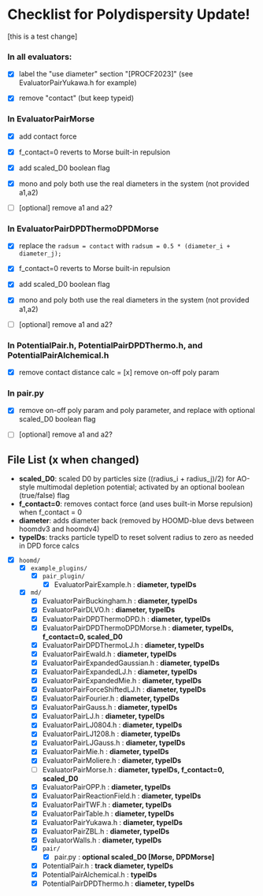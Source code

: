 # Checklist for Polydispersity Update!

[this is a test change]

### **In all evaluators:**

- [x] label the "use diameter" section "[PROCF2023]" (see EvaluatorPairYukawa.h for example)
- [x] remove "contact" (but keep typeid)


### **In EvaluatorPairMorse**

- [x] add contact force
- [x] f_contact=0 reverts to Morse built-in repulsion
- [x] add scaled_D0 boolean flag
- [x] mono and poly both use the real diameters in the system (not provided a1,a2) 
- [ ] [optional] remove a1 and a2?


### **In EvaluatorPairDPDThermoDPDMorse**

- [x] replace the `radsum = contact` with `radsum = 0.5 * (diameter_i + diameter_j);`
- [x] f_contact=0 reverts to Morse built-in repulsion
- [x] add scaled_D0 boolean flag
- [x] mono and poly both use the real diameters in the system (not provided a1,a2) 
- [ ] [optional] remove a1 and a2?


### **In PotentialPair.h, PotentialPairDPDThermo.h, and PotentialPairAlchemical.h**

- [x] remove contact distance calc
= [x] remove on-off poly param


### **In pair.py**
- [x] remove on-off poly param and poly parameter, and replace with optional scaled_D0 boolean flag
- [ ] [optional] remove a1 and a2?


## **File List** (x when changed)
- **scaled_D0**: scaled D0 by particles size ((radius_i + radius_j)/2) for AO-style multimodal depletion potential; activated by an optional boolean (true/false) flag
- **f_contact=0**: removes contact force (and uses built-in Morse repulsion) when f_contact = 0
- **diameter**: adds diameter back (removed by HOOMD-blue devs between hoomdv3 and hoomdv4)
- **typeIDs**: tracks particle typeID to reset solvent radius to zero as needed in DPD force calcs

* [x] `hoomd/`
    * [x] `example_plugins/`
        * [x] `pair_plugin/`
            * [x] EvaluatorPairExample.h : **diameter, typeIDs**
    * [x] `md/`
        * [x] EvaluatorPairBuckingham.h : **diameter, typeIDs**
        * [x] EvaluatorPairDLVO.h : **diameter, typeIDs**
        * [x] EvaluatorPairDPDThermoDPD.h : **diameter, typeIDs**
        * [x] EvaluatorPairDPDThermoDPDMorse.h : **diameter, typeIDs, f_contact=0, scaled_D0**
        * [x] EvaluatorPairDPDThermoLJ.h : **diameter, typeIDs**
        * [x] EvaluatorPairEwald.h : **diameter, typeIDs**
        * [x] EvaluatorPairExpandedGaussian.h : **diameter, typeIDs**
        * [x] EvaluatorPairExpandedLJ.h : **diameter, typeIDs**
        * [x] EvaluatorPairExpandedMie.h : **diameter, typeIDs**
        * [x] EvaluatorPairForceShiftedLJ.h : **diameter, typeIDs**
        * [x] EvaluatorPairFourier.h : **diameter, typeIDs**
        * [x] EvaluatorPairGauss.h : **diameter, typeIDs**
        * [x] EvaluatorPairLJ.h : **diameter, typeIDs**
        * [x] EvaluatorPairLJ0804.h : **diameter, typeIDs**
        * [x] EvaluatorPairLJ1208.h : **diameter, typeIDs**
        * [x] EvaluatorPairLJGauss.h : **diameter, typeIDs**
        * [x] EvaluatorPairMie.h : **diameter, typeIDs**
        * [x] EvaluatorPairMoliere.h : **diameter, typeIDs**
        * [ ] EvaluatorPairMorse.h : **diameter, typeIDs, f_contact=0, scaled_D0**
        * [x] EvaluatorPairOPP.h : **diameter, typeIDs**
        * [x] EvaluatorPairReactionField.h : **diameter, typeIDs**
        * [x] EvaluatorPairTWF.h : **diameter, typeIDs**
        * [x] EvaluatorPairTable.h : **diameter, typeIDs**
        * [x] EvaluatorPairYukawa.h : **diameter, typeIDs**
        * [x] EvaluatorPairZBL.h : **diameter, typeIDs**
        * [x] EvaluatorWalls.h : **diameter, typeIDs**
        * [x] `pair/`
            * [x] pair.py : **optional scaled_D0 [Morse, DPDMorse]**
        * [x] PotentialPair.h : **track diameter, typeIDs**
        * [x] PotentialPairAlchemical.h : **typeIDs**
        * [x] PotentialPairDPDThermo.h : **diameter, typeIDs**
